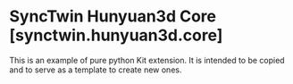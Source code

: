 # SyncTwin Hunyuan3d Core [synctwin.hunyuan3d.core]

This is an example of pure python Kit extension. It is intended to be copied and to serve as a template to create new ones.
